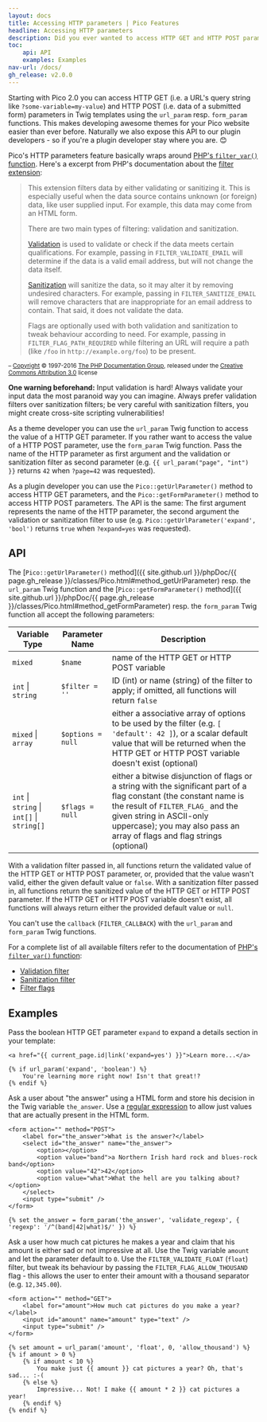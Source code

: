 ```yaml
---
layout: docs
title: Accessing HTTP parameters | Pico Features
headline: Accessing HTTP parameters
description: Did you ever wanted to access HTTP GET and HTTP POST parameters in your theme?
toc:
    api: API
    examples: Examples
nav-url: /docs/
gh_release: v2.0.0
---
```


Starting with Pico 2.0 you can access HTTP GET (i.e. a URL's query string like `?some-variable=my-value`) and HTTP POST (i.e. data of a submitted form) parameters in Twig templates using the `url_param` resp. `form_param` functions. This makes developing awesome themes for your Pico website easier than ever before. Naturally we also expose this API to our plugin developers - so if you're a plugin developer stay where you are. 😊

Pico's HTTP parameters feature basically wraps around [PHP's `filter_var()` function](https://secure.php.net/manual/en/function.filter-var.php). Here's a excerpt from PHP's documentation about the [filter extension](https://secure.php.net/manual/en/intro.filter.php):

> This extension filters data by either validating or sanitizing it. This is especially useful when the data source contains unknown (or foreign) data, like user supplied input. For example, this data may come from an HTML form.
>
> There are two main types of filtering: validation and sanitization.
>
> [Validation](https://php.net/manual/en/filter.filters.validate.php) is used to validate or check if the data meets certain qualifications. For example, passing in `FILTER_VALIDATE_EMAIL` will determine if the data is a valid email address, but will not change the data itself.
>
> [Sanitization](https://php.net/manual/en/filter.filters.sanitize.php) will sanitize the data, so it may alter it by removing undesired characters. For example, passing in `FILTER_SANITIZE_EMAIL` will remove characters that are inappropriate for an email address to contain. That said, it does not validate the data.
>
> Flags are optionally used with both validation and sanitization to tweak behaviour according to need. For example, passing in `FILTER_FLAG_PATH_REQUIRED` while filtering an URL will require a path (like `/foo` in `http://example.org/foo`) to be present.

<small>– [Copyright](https://secure.php.net/manual/en/copyright.php) © 1997-2016 [The PHP Documentation Group](https://secure.php.net/credits.php), released under the [Creative Commons Attribution 3.0](https://creativecommons.org/licenses/by/3.0/) license</small>

**One warning beforehand:** Input validation is hard! Always validate your input data the most paranoid way you can imagine. Always prefer validation filters over sanitization filters; be very careful with sanitization filters, you might create cross-site scripting vulnerabilities!

As a theme developer you can use the `url_param` Twig function to access the value of a HTTP GET parameter. If you rather want to access the value of a HTTP POST parameter, use the `form_param` Twig function. Pass the name of the HTTP parameter as first argument and the validation or sanitization filter as second parameter (e.g. `{{ url_param("page", "int") }}` returns `42` when `?page=42` was requested).

As a plugin developer you can use the `Pico::getUrlParameter()` method to access HTTP GET parameters, and the `Pico::getFormParameter()` method to access HTTP POST parameters. The API is the same: The first argument represents the name of the HTTP parameter, the second argument the validation or sanitization filter to use (e.g. `Pico::getUrlParameter('expand', 'bool')` returns `true` when `?expand=yes` was requested).

## API

The [`Pico::getUrlParameter()` method]({{ site.github.url }}/phpDoc/{{ page.gh_release }}/classes/Pico.html#method_getUrlParameter) resp. the `url_param` Twig function and the [`Pico::getFormParameter()` method]({{ site.github.url }}/phpDoc/{{ page.gh_release }}/classes/Pico.html#method_getFormParameter) resp. the `form_param` Twig function all accept the following parameters:

| Variable Type | Parameter Name | Description |
| ------------- | -------------- | ----------- |
| `mixed` | `$name` | name of the HTTP GET or HTTP POST variable |
| `int` \| `string` | `$filter = ''` | ID (int) or name (string) of the filter to apply; if omitted, all functions will return `false` |
| `mixed` \| `array` | `$options = null` | either a associative array of options to be used by the filter (e.g. `[ 'default': 42 ]`), or a scalar default value that will be returned when the HTTP GET or HTTP POST variable doesn't exist (optional) |
| `int` \| `string` \| `int[]` \| `string[]` | `$flags = null` | either a bitwise disjunction of flags or a string with the significant part of a flag constant (the constant name is the result of `FILTER_FLAG_` and the given string in ASCII-only uppercase); you may also pass an array of flags and flag strings (optional) |

With a validation filter passed in, all functions return the validated value of the HTTP GET or HTTP POST parameter, or, provided that the value wasn't valid, either the given default value or `false`. With a sanitization filter passed in, all functions return the sanitized value of the HTTP GET or HTTP POST parameter. If the HTTP GET or HTTP POST variable doesn't exist, all functions will always return either the provided default value or `null`.

You can't use the `callback` (`FILTER_CALLBACK`) with the `url_param` and `form_param` Twig functions.

For a complete list of all available filters refer to the documentation of [PHP's `filter_var()` function](https://secure.php.net/manual/en/function.filter-var.php):

* [Validation filter](https://secure.php.net/manual/en/filter.filters.validate.php)
* [Sanitization filter](https://php.net/manual/en/filter.filters.sanitize.php)
* [Filter flags](https://secure.php.net/manual/en/filter.filters.flags.php)

## Examples

Pass the boolean HTTP GET parameter `expand` to expand a details section in your template:

```twig
<a href="{{ current_page.id|link('expand=yes') }}">Learn more...</a>

{% if url_param('expand', 'boolean') %}
    You're learning more right now! Isn't that great!?
{% endif %}
```

Ask a user about "the answer" using a HTML form and store his decision in the Twig variable `the_answer`. Use a [regular expression](https://en.wikipedia.org/wiki/Regular_expression) to allow just values that are actually present in the HTML form.

```twig
<form action="" method="POST">
    <label for="the_answer">What is the answer?</label>
    <select id="the_answer" name="the_answer">
        <option></option>
        <option value="band">a Northern Irish hard rock and blues-rock band</option>
        <option value="42">42</option>
        <option value="what">What the hell are you talking about?</option>
    </select>
    <input type="submit" />
</form>

{% set the_answer = form_param('the_answer', 'validate_regexp', { 'regexp': '/^(band|42|what)$/' }) %}
```

Ask a user how much cat pictures he makes a year and claim that his amount is either sad or not impressive at all. Use the Twig variable `amount` and let the parameter default to `0`. Use the `FILTER_VALIDATE_FLOAT` (`float`) filter, but tweak its behaviour by passing the `FILTER_FLAG_ALLOW_THOUSAND` flag - this allows the user to enter their amount with a thousand separator (e.g. `12,345.00`).

```twig
<form action="" method="GET">
    <label for="amount">How much cat pictures do you make a year?</label>
    <input id="amount" name="amount" type="text" />
    <input type="submit" />
</form>

{% set amount = url_param('amount', 'float', 0, 'allow_thousand') %}
{% if amount > 0 %}
    {% if amount < 10 %}
        You make just {{ amount }} cat pictures a year? Oh, that's sad... :-(
    {% else %}
        Impressive... Not! I make {{ amount * 2 }} cat pictures a year!
    {% endif %}
{% endif %}
```
